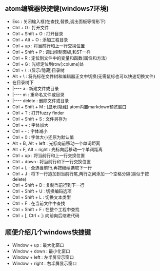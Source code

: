 ## atom编辑器快捷键(windows7环境)
* Esc : 关闭输入框(在查找,替换,调出面板等情形下)
* Ctrl + O : 打开文件
* Ctrl + Shift + O : 打开目录
* Ctrl + Alt + O : 添加工程目录
* Ctrl + up : 将当前行和上一行交换位置
* Ctrl + Shift + P : 调出控制面板,和ST一样
* Ctrl + R : 定位到文件中的变量和函数(属性和方法)
* Ctrl + G : 光标定位到row[:colume]处
* Ctrl + \ : (显示/隐藏)目录树
* Alt + \ : 将光标在文件树和编辑器正文中切换(无需鼠标也可以快速切换文件)
* 在目录树下
*  |---- a : 新建文件或目录
*  |---- m : 重命名文件或目录
*  |---- delete : 删除文件或目录
* Ctrl + Shift + M : (显示/隐藏) atom内置markdown预览窗口
* Ctrl + T : 打开fuzzy finder
* Ctrl + Shift + S : 文件另存为
* Ctrl + + : 字体加大
* Ctrl + - : 字体减小
* Ctrl + 0 : 字体大小还原为默认值
* Alt + B, Alt + left : 光标向前移动一个单词距离
* Alt + F, Alt + right : 光标向后移动一个单词距离
* Ctrl + up : 将当前行和上一行交换位置
* Ctrl + down : 将当前行和下一行交换位置
* Ctrl + L : 全选当前行,再按继续选取下一行
* Ctrl + J : 将下一行追加到当前行尾,两行之间添加一个空格分隔(类似于按delete)
* Ctrl + Shift + D : 复制当前行到下一行
* Ctrl + Shift + U : 切换编码选项
* Ctrl + Shift + L : 切换文本类型
* Ctrl + F : 在当前文件中查找
* Ctrl + Shift + F : 在整个工程中查找
* Ctrl + [, Ctrl + ]: 向前向后缩进代码

## 顺便介绍几个windows快捷键
* Window + up : 最大化窗口
* Window + down : 最小化窗口
* Window + left : 左半屏显示窗口
* Window + right : 右半屏显示窗口

